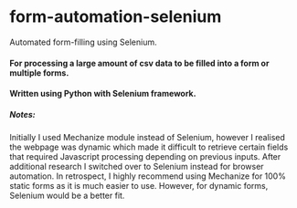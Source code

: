 # form-automation-selenium
Automated form-filling using Selenium.

#### For processing a large amount of csv data to be filled into a form or multiple forms. 
#### Written using Python with Selenium framework.

##### Notes:
Initially I used Mechanize module instead of Selenium, however I realised the webpage was dynamic which made it difficult to retrieve certain fields that required Javascript processing depending on previous inputs. After additional research I switched over to Selenium instead for browser automation. In retrospect, I highly recommend using Mechanize for 100% static forms as it is much easier to use. However, for dynamic forms, Selenium would be a better fit.
